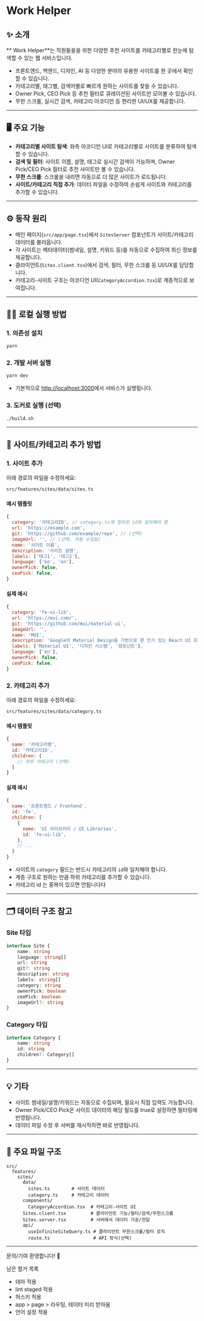 # Work Helper

## ✨ 소개

** Work Helper**는 직원들을을 위한 다양한 추천 사이트를 카테고리별로 한눈에 탐색할 수 있는 웹 서비스입니다.

- 프론트엔드, 백엔드, 디자인, AI 등 다양한 분야의 유용한 사이트를 한 곳에서 확인할 수 있습니다.
- 카테고리별, 태그별, 검색어별로 빠르게 원하는 사이트를 찾을 수 있습니다.
- Owner Pick, CEO Pick 등 추천 필터로 큐레이션된 사이트만 모아볼 수 있습니다.
- 무한 스크롤, 실시간 검색, 카테고리 아코디언 등 편리한 UI/UX를 제공합니다.

---

## 🖥️ 주요 기능

- **카테고리별 사이트 탐색**: 좌측 아코디언 UI로 카테고리별로 사이트를 분류하여 탐색할 수 있습니다.
- **검색 및 필터**: 사이트 이름, 설명, 태그로 실시간 검색이 가능하며, Owner Pick/CEO Pick 필터로 추천 사이트만 볼 수 있습니다.
- **무한 스크롤**: 스크롤을 내리면 자동으로 더 많은 사이트가 로드됩니다.
- **사이트/카테고리 직접 추가**: 데이터 파일을 수정하여 손쉽게 사이트와 카테고리를 추가할 수 있습니다.

---

## ⚙️ 동작 원리

- 메인 페이지(`src/app/page.tsx`)에서 `SitesServer` 컴포넌트가 사이트/카테고리 데이터를 불러옵니다.
- 각 사이트는 메타데이터(썸네일, 설명, 키워드 등)를 자동으로 수집하여 최신 정보를 제공합니다.
- 클라이언트(`Sites.client.tsx`)에서 검색, 필터, 무한 스크롤 등 UI/UX를 담당합니다.
- 카테고리-사이트 구조는 아코디언 UI(`CategoryAccordion.tsx`)로 계층적으로 보여집니다.

---

## 🏃‍♂️ 로컬 실행 방법

### 1. 의존성 설치

```bash
yarn
```

### 2. 개발 서버 실행

```bash
yarn dev
```

- 기본적으로 [http://localhost:3000](http://localhost:3000)에서 서비스가 실행됩니다.

### 3. 도커로 실행 (선택)

```bash
./build.sh
```

---

## 🌱 사이트/카테고리 추가 방법

### 1. 사이트 추가

아래 경로의 파일을 수정하세요:

```
src/features/sites/data/sites.ts
```

#### 예시 템플릿

```js
{
  category: '카테고리ID', // category.ts에 정의된 id와 일치해야 함
  url: 'https://example.com',
  git: 'https://github.com/example/repo', // (선택)
  imageUrl: '', // (선택, 자동 수집됨)
  name: '사이트 이름',
  description: '사이트 설명',
  labels: ['태그1', '태그2'],
  language: ['ko', 'en'],
  ownerPick: false,
  ceoPick: false,
}
```

#### 실제 예시

```js
{
  category: 'fe-ui-lib',
  url: 'https://mui.com/',
  git: 'https://github.com/mui/material-ui',
  imageUrl: '',
  name: 'MUI',
  description: 'Google의 Material Design을 기반으로 한 인기 있는 React UI 프레임워크입니다.',
  labels: ['Material UI', '디자인 시스템', '컴포넌트'],
  language: ['en'],
  ownerPick: false,
  ceoPick: false,
}
```

### 2. 카테고리 추가

아래 경로의 파일을 수정하세요:

```
src/features/sites/data/category.ts
```

#### 예시 템플릿

```js
{
  name: '카테고리명',
  id: '카테고리ID',
  children: [
    // 하위 카테고리 (선택)
  ]
}
```

#### 실제 예시

```js
{
  name: '프론트엔드 / Frontend',
  id: 'fe',
  children: [
    {
      name: 'UI 라이브러리 / UI Libraries',
      id: 'fe-ui-lib',
    },
    // ...
  ]
}
```

- 사이트의 `category` 필드는 반드시 카테고리의 `id`와 일치해야 합니다.
- 계층 구조로 원하는 만큼 하위 카테고리를 추가할 수 있습니다.
- 카테고리 id 는 중복이 있으면 안됩니다다

---

## 🗂️ 데이터 구조 참고

### Site 타입

```ts
interface Site {
    name: string
    language: string[]
    url: string
    git?: string
    description: string
    labels: string[]
    category: string
    ownerPick: boolean
    ceoPick: boolean
    imageUrl?: string
}
```

### Category 타입

```ts
interface Category {
    name: string
    id: string
    children?: Category[]
}
```

---

## 💡 기타

- 사이트 썸네일/설명/키워드는 자동으로 수집되며, 필요시 직접 입력도 가능합니다.
- Owner Pick/CEO Pick은 사이트 데이터의 해당 필드를 true로 설정하면 필터링에 반영됩니다.
- 데이터 파일 수정 후 서버를 재시작하면 바로 반영됩니다.

---

## 📂 주요 파일 구조

```
src/
  features/
    sites/
      data/
        sites.ts        # 사이트 데이터
        category.ts     # 카테고리 데이터
      components/
        CategoryAccordion.tsx  # 카테고리-사이트 UI
      Sites.client.tsx         # 클라이언트 기능/필터/검색/무한스크롤
      Sites.server.tsx         # 서버에서 데이터 가공/전달
      api/
        useInfiniteSiteQuery.ts # 클라이언트 무한스크롤/필터 로직
        route.ts                # API 방식(선택)
```

---

문의/기여 환영합니다! 🎉

남은 할거 목록

- 테마 적용
- lint staged 적용
- 허스키 적용
- app > page > 라우팅, 테이터 미리 받아옴
- 언어 설정 적용

